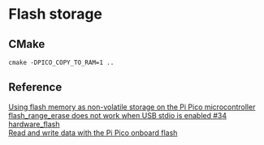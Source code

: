 # Flash storage

## CMake

```shell
cmake -DPICO_COPY_TO_RAM=1 ..
```

## Reference

[Using flash memory as non-volatile storage on the Pi Pico microcontroller](https://kevinboone.me/picoflash.html?i=1)  
[flash_range_erase does not work when USB stdio is enabled #34](https://github.com/raspberrypi/pico-examples/issues/34)  
[hardware_flash](https://raspberrypi.github.io/pico-sdk-doxygen/group__hardware__flash.html)  
[Read and write data with the Pi Pico onboard flash](https://www.makermatrix.com/blog/read-and-write-data-with-the-pi-pico-onboard-flash/)  